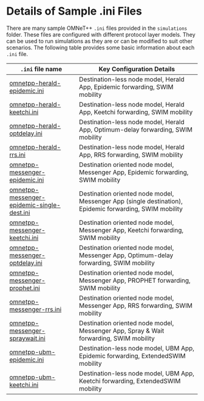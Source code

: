 # Details of Sample .ini Files

There are many sample OMNeT++ `.ini` files provided in the `simulations` folder. These files
are configured with different protocol layer models. They can be used to run simulations as
they are or can be modified to suit other scenarios. The following table provides some
basic information about each `.ini` file.


|                               `.ini` file name                                                             |               Key Configuration Details                                                                       |
|                                ---------------                                                             |               -------------------------                                                                       |
| [omnetpp-herald-epidemic.ini](../../simulations/omnetpp-herald-epidemic.ini)                               | Destination-less node model, Herald App, Epidemic forwarding, SWIM mobility                                   |
| [omnetpp-herald-keetchi.ini](../../simulations/omnetpp-herald-keetchi.ini)                                 | Destination-less node model, Herald App, Keetchi forwarding, SWIM mobility                                    |
| [omnetpp-herald-optdelay.ini](../../simulations/omnetpp-herald-optdelay.ini)                               | Destination-less node model, Herald App, Optimum-delay forwarding, SWIM mobility                              |
| [omnetpp-herald-rrs.ini](../../simulations/omnetpp-herald-rrs.ini)                                         | Destination-less node model, Herald App, RRS forwarding, SWIM mobility                                        |
| [omnetpp-messenger-epidemic.ini](../../simulations/omnetpp-messenger-epidemic.ini)                         | Destination oriented node model, Messenger App, Epidemic forwarding, SWIM mobility                            |
| [omnetpp-messenger-epidemic-single-dest.ini](../../simulations/omnetpp-messenger-epidemic-single-dest.ini) | Destination oriented node model, Messenger App (single destination), Epidemic forwarding, SWIM mobility       |
| [omnetpp-messenger-keetchi.ini](../../simulations/omnetpp-messenger-keetchi.ini)                           | Destination oriented node model, Messenger App, Keetchi forwarding, SWIM mobility                             |
| [omnetpp-messenger-optdelay.ini](../../simulations/omnetpp-messenger-optdelay.ini)                         | Destination oriented node model, Messenger App, Optimum-delay forwarding, SWIM mobility                       |
| [omnetpp-messenger-prophet.ini](../../simulations/omnetpp-messenger-prophet.ini)                           | Destination oriented node model, Messenger App, PROPHET forwarding, SWIM mobility                             |
| [omnetpp-messenger-rrs.ini](../../simulations/omnetpp-messenger-rrs.ini)                                   | Destination oriented node model, Messenger App, RRS forwarding, SWIM mobility                                 |
| [omnetpp-messenger-spraywait.ini](../../simulations/omnetpp-messenger-spraywait.ini)                       | Destination oriented node model, Messenger App, Spray & Wait forwarding, SWIM mobility                        |
| [omnetpp-ubm-epidemic.ini](../../simulations/omnetpp-ubm-epidemic.ini)                                     | Destination-less node model, UBM App, Epidemic forwarding, ExtendedSWIM mobility                              |
| [omnetpp-ubm-keetchi.ini](../../simulations/omnetpp-ubm-keetchi.ini)                                       | Destination-less node model, UBM App, Keetchi forwarding, ExtendedSWIM mobility                               |
